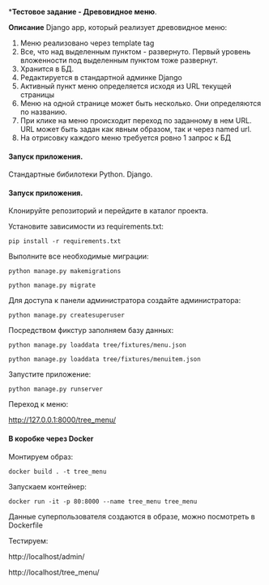 ***Тестовое задание - Древовидное меню**. 


**Описание**
Django app, который  реализует древовидное меню:
1) Меню реализовано через template tag
2) Все, что над выделенным пунктом - развернуто. Первый уровень вложенности под выделенным пунктом тоже развернут.
3) Хранится в БД.
4) Редактируется в стандартной админке Django
5) Активный пункт меню определяется исходя из URL текущей страницы
6) Меню на одной странице может быть несколько. Они определяются по названию.
7) При клике на меню происходит переход по заданному в нем URL. URL может быть задан как явным образом, так и через named url.
8) На отрисовку каждого меню требуется ровно 1 запрос к БД
 
#### Запуск приложения.
Стандартные бибилотеки Python.
Django.

#### Запуск приложения.

Клонируйте репозиторий и перейдите в каталог проекта.

Установите зависимости из requirements.txt:

`pip install -r requirements.txt`

Выполните все необходимые миграции:

`python manage.py makemigrations`

`python manage.py migrate`

Для доступа к панели администратора создайте администратора:

`python manage.py createsuperuser`

Посредством фикстур заполняем базу данных:

`python manage.py loaddata tree/fixtures/menu.json`

`python manage.py loaddata tree/fixtures/menuitem.json`

Запустите приложение:

`python manage.py runserver`

Переход к меню: 

http://127.0.0.1:8000/tree_menu/


#### В коробке через Docker

Монтируем образ:

`docker build . -t tree_menu`

Запускаем контейнер:

`docker run -it -p 80:8000 --name tree_menu tree_menu`

Данные суперпользователя создаются в образе, можно посмотреть в Dockerfile

Тестируем:

http://localhost/admin/

http://localhost/tree_menu/